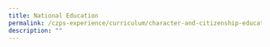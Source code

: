 ```yaml
---
title: National Education
permalink: /czps-experience/curriculum/character-and-citizenship-education/national-education/
description: ""
---
```


